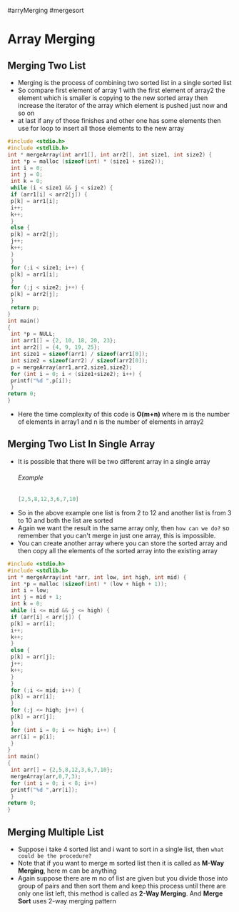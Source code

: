 #arryMerging #mergesort
# Array Merging
## Merging Two List
- Merging is the process of combining two sorted list in a single sorted list
- So compare first element of array 1 with the first element of array2 the element which is smaller is copying to the new sorted array then increase the iterator of the array which element is pushed just now and so on
- at last if any of those finishes and other one has some elements then use for loop to insert all those elements to the new array
```c
#include <stdio.h>
#include <stdlib.h>
int * mergeArray(int arr1[], int arr2[], int size1, int size2) {
 int *p = malloc (sizeof(int) * (size1 + size2));
 int i = 0;
 int j = 0;
 int k = 0;
 while (i < size1 && j < size2) {
 if (arr1[i] < arr2[j]) {
 p[k] = arr1[i];
 i++; 
 k++;
 }
 else {
 p[k] = arr2[j];
 j++; 
 k++;
 }
 }
 for (;i < size1; i++) {
 p[k] = arr1[i];
 }
 for (;j < size2; j++) {
 p[k] = arr2[j];
 }
 return p;
}
int main()
{
 int *p = NULL;
 int arr1[] = {2, 10, 18, 20, 23};
 int arr2[] = {4, 9, 19, 25};
 int size1 = sizeof(arr1) / sizeof(arr1[0]);
 int size2 = sizeof(arr2) / sizeof(arr2[0]);
 p = mergeArray(arr1,arr2,size1,size2);
 for (int i = 0; i < (size1+size2); i++) {
 printf("%d ",p[i]);
 }
return 0;
}
```
- Here the time complexity of this code is **O(m+n)** where m is the number of elements in array1 and n is the number of elements in array2
## Merging Two List In Single Array
- It is possible that there will be two different array in a single array 
	###### Example
	```c
	[2,5,8,12,3,6,7,10]
	```
- So in the above example one list is from 2 to 12 and another list is from 3 to 10 and both the list are sorted
- Again we want the result in the same array only, then `how can we do?` so remember that you can't merge in just one array, this is impossible.
- You can create another array where you can store the sorted array and then copy all the elements of the sorted array into the existing array
```c
#include <stdio.h>
#include <stdlib.h>
int * mergeArray(int *arr, int low, int high, int mid) {
 int *p = malloc (sizeof(int) * (low + high + 1));
 int i = low;
 int j = mid + 1;
 int k = 0;
 while (i <= mid && j <= high) {
 if (arr[i] < arr[j]) {
 p[k] = arr[i];
 i++; 
 k++;
 }
 else {
 p[k] = arr[j];
 j++; 
 k++;
 }
 }
 for (;i <= mid; i++) {
 p[k] = arr[i];
 }
 for (;j <= high; j++) {
 p[k] = arr[j];
 }
 for (int i = 0; i <= high; i++) {
 arr[i] = p[i];
 }
}
int main()
{
 int arr[] = {2,5,8,12,3,6,7,10};
 mergeArray(arr,0,7,3);
 for (int i = 0; i < 8; i++) 
 printf("%d ",arr[i]);
 }
return 0;
}
```
## Merging Multiple List
- Suppose i take 4 sorted list and i want to sort in a single list, then `what could be the procedure?`
- Note that if you want to merge m sorted list then it is called as **M-Way Merging**, here m can be anything
-  Again suppose there are m no of list are given but you divide those into group of pairs and then sort them and keep this process until there are only one list left, this method is called as **2-Way Merging**. And **Merge Sort** uses 2-way merging pattern
